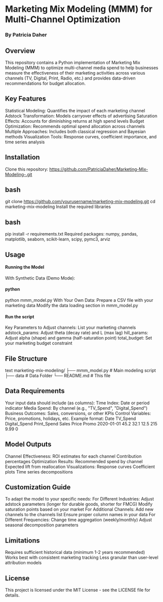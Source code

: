 # Marketing Mix Modeling (MMM) for Multi-Channel Optimization
### By Patricia Daher

## Overview
This repository contains a Python implementation of Marketing Mix Modeling (MMM) to optimize multi-channel media spend to help businesses measure the effectiveness of their marketing activities across various channels (TV, Digital, Print, Radio, etc.) and provides data-driven recommendations for budget allocation.

## Key Features
Statistical Modeling: Quantifies the impact of each marketing channel
Adstock Transformation: Models carryover effects of advertising
Saturation Effects: Accounts for diminishing returns at high spend levels
Budget Optimization: Recommends optimal spend allocation across channels
Multiple Approaches: Includes both classical regression and Bayesian methods
Visualization Tools: Response curves, coefficient importance, and time series analysis

## Installation
Clone this repository: https://github.com/PatriciaDaher/Marketing-Mix-Modeling-.git

## bash
git clone https://github.com/yourusername/marketing-mix-modeling.git
cd marketing-mix-modeling
Install the required libraries

## bash
pip install -r requirements.txt
Required packages: numpy, pandas, matplotlib, seaborn, scikit-learn, scipy, pymc3, arviz

## Usage
#### Running the Model
With Synthetic Data (Demo Mode):
#### python
python mmm_model.py
With Your Own Data:
Prepare a CSV file with your marketing data
Modify the data loading section in mmm_model.py
#### Run the script
Key Parameters to Adjust
channels: List your marketing channels
adstock_params: Adjust theta (decay rate) and L (max lag)
hill_params: Adjust alpha (shape) and gamma (half-saturation point)
total_budget: Set your marketing budget constraint

## File Structure
text
marketing-mix-modeling/
├── mmm_model.py            # Main modeling script
├── data                    # Data Folder
└── README.md               # This file

## Data Requirements
Your input data should include (as columns):
Time Index: Date or period indicator
Media Spend: By channel (e.g., "TV_Spend", "Digital_Spend")
Business Outcomes: Sales, conversions, or other KPIs
Control Variables: Price, promotions, holidays, etc.
Example format:
Date	TV_Spend	Digital_Spend	Print_Spend	Sales	Price	Promo
2020-01-01	45.2	32.1	12.5	215	9.99	0
## Model Outputs
Channel Effectiveness:
ROI estimates for each channel
Contribution percentages
Optimization Results:
Recommended spend by channel
Expected lift from reallocation
Visualizations:
Response curves
Coefficient plots
Time series decompositions

## Customization Guide
To adapt the model to your specific needs:
For Different Industries:
Adjust adstock parameters (longer for durable goods, shorter for FMCG)
Modify saturation points based on your market
For Additional Channels:
Add new channels to the channels list
Ensure proper column names in your data
For Different Frequencies:
Change time aggregation (weekly/monthly)
Adjust seasonal decomposition parameters

## Limitations
Requires sufficient historical data (minimum 1-2 years recommended)
Works best with consistent marketing tracking
Less granular than user-level attribution models

## License
This project is licensed under the MIT License - see the LICENSE file for details.